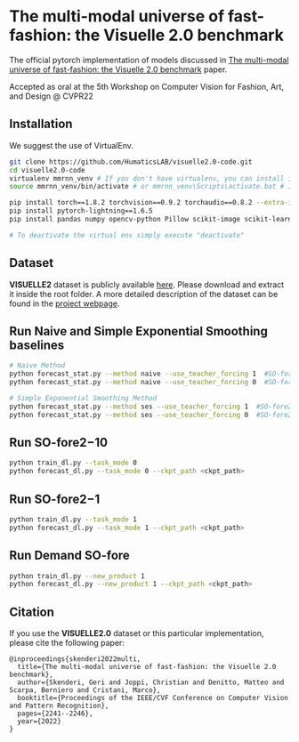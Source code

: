 # The multi-modal universe of fast-fashion: the Visuelle 2.0 benchmark

The official pytorch implementation of models discussed in [The multi-modal universe of fast-fashion: the Visuelle 2.0 benchmark](https://arxiv.org/abs/2204.06972v1) paper.

Accepted as oral at the 5th Workshop on Computer Vision for Fashion, Art, and Design @ CVPR22

## Installation

We suggest the use of VirtualEnv.

```bash
git clone https://github.com/HumaticsLAB/visuelle2.0-code.git
cd visuelle2.0-code
virtualenv mmrnn_venv # If you don't have virtualenv, you can install it by using "pip install virtualenv"
source mmrnn_venv/bin/activate # or mmrnn_venv\Scripts\activate.bat # If you're running on Windows

pip install torch==1.8.2 torchvision==0.9.2 torchaudio==0.8.2 --extra-index-url https://download.pytorch.org/whl/lts/1.8/cu111
pip install pytorch-lightning==1.6.5
pip install pandas numpy opencv-python Pillow scikit-image scikit-learn scipy tqdm fairseq wandb statsmodels

# To deactivate the virtual env simply execute "deactivate"
```
## Dataset

**VISUELLE2** dataset is publicly available [here](https://forms.gle/8Sk431AsEgCot9Kv5). Please download and extract it inside the root folder. A more detailed description of the dataset can be found in the [project webpage](https://humaticslab.github.io/forecasting/visuelle).  

## Run Naive and Simple Exponential Smoothing baselines

```bash
# Naive Method
python forecast_stat.py --method naive --use_teacher_forcing 1  #SO-fore2−1
python forecast_stat.py --method naive --use_teacher_forcing 0  #SO-fore2−10

# Simple Exponential Smoothing Method
python forecast_stat.py --method ses --use_teacher_forcing 1  #SO-fore2−1
python forecast_stat.py --method ses --use_teacher_forcing 0  #SO-fore2−10
```
## Run SO-fore2−10

```bash
python train_dl.py --task_mode 0
python forecast_dl.py --task_mode 0 --ckpt_path <ckpt_path>
```
## Run SO-fore2−1
```bash
python train_dl.py --task_mode 1
python forecast_dl.py --task_mode 1 --ckpt_path <ckpt_path>
```
## Run Demand SO-fore
```bash
python train_dl.py --new_product 1
python forecast_dl.py --new_product 1 --ckpt_path <ckpt_path>
```

## Citation
If you use the **VISUELLE2.0** dataset or this particular implementation, please cite the following paper:

```
@inproceedings{skenderi2022multi,
  title={The multi-modal universe of fast-fashion: the Visuelle 2.0 benchmark},
  author={Skenderi, Geri and Joppi, Christian and Denitto, Matteo and Scarpa, Berniero and Cristani, Marco},
  booktitle={Proceedings of the IEEE/CVF Conference on Computer Vision and Pattern Recognition},
  pages={2241--2246},
  year={2022}
}
```
